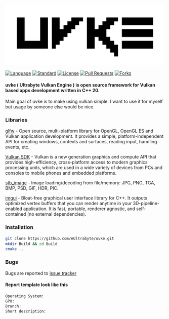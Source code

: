 ![uvke logo](https://github.com/eUltrabyte/uvke/blob/dev/Resource/uvke.png?raw=true "uvke logo")

[![Language](https://img.shields.io/badge/language-C++-blue.svg)](https://isocpp.org/)
[![Standard](https://img.shields.io/badge/c%2B%2B-20-blue.svg)](https://en.wikipedia.org/wiki/C%2B%2B#Standardization)
[![License](https://img.shields.io/github/license/eUltrabyte/uvke)](https://github.com/eUltrabyte/uvke/blob/main/LICENSE)
[![Pull Requests](https://img.shields.io/github/issues-pr/eUltrabyte/uvke)](https://github.com/eUltrabyte/uvke/pulls)
[![Forks](https://img.shields.io/github/forks/eUltrabyte/uvke)](https://github.com/eUltrabyte/uvke)

#### uvke ( Ultrabyte Vulkan Engine ) is open source framework for Vulkan based apps development written in C++ 20.

Main goal of uvke is to make using vulkan simple. I want to use it for myself but usage by someone else would be nice.

### Libraries
[glfw](https://github.com/glfw/glfw) - Open source, multi-platform library for OpenGL, OpenGL ES and Vulkan application development. It provides a simple, platform-independent API for creating windows, contexts and surfaces, reading input, handling events, etc.

[Vulkan SDK](https://lunarg.com/vulkan-sdk/) - Vulkan is a new generation graphics and compute API that provides high-efficiency, cross-platform access to modern graphics processing units, which are used in a wide variety of devices from PCs and consoles to mobile phones and embedded platforms.

[stb_image](https://github.com/nothings/stb/blob/master/stb_image.h) - Image loading/decoding from file/memory: JPG, PNG, TGA, BMP, PSD, GIF, HDR, PIC.

[imgui](https://github.com/ocornut/imgui) - Bloat-free graphical user interface library for C++. It outputs optimized vertex buffers that you can render anytime in your 3D-pipeline-enabled application. It is fast, portable, renderer agnostic, and self-contained (no external dependencies).

### Installation
```bash
git clone https://github.com/eUltrabyte/uvke.git
mkdir Build && cd Build
cmake ..
```

### Bugs
Bugs are reported to [issue tracker](https://github.com/eUltrabyte/uvke/issues)
#### Report template look like this
```
Operating System:
GPU:
Branch:
Short description:
```